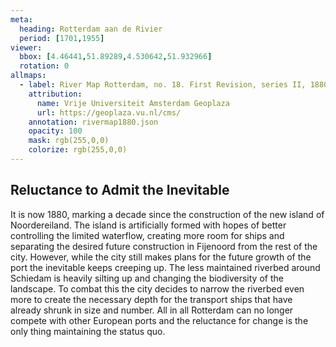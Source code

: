 ```yaml
---
meta:
  heading: Rotterdam aan de Rivier
  period: [1701,1955]
viewer:
  bbox: [4.46441,51.89289,4.530642,51.932966]
  rotation: 0
allmaps:
  - label: River Map Rotterdam, no. 18. First Revision, series II, 1880. Foamboard print, 925 x 625 mm, Scale 1:10,000. Trésor Collection, TU Delft Library.
    attribution:
      name: Vrije Universiteit Amsterdam Geoplaza
      url: https://geoplaza.vu.nl/cms/
    annotation: rivermap1880.json
    opacity: 100
    mask: rgb(255,0,0)
    colorize: rgb(255,0,0)
---
```

## Reluctance to Admit the Inevitable

It is now 1880, marking a decade since the construction of the new island of Noordereiland. The island is artificially formed with hopes of better controlling the limited waterflow, creating more room for ships and separating the desired future construction in Fijenoord from the rest of the city. However, while the city still makes plans for the future growth of the port the inevitable keeps creeping up. The less maintained riverbed around Schiedam is heavily silting up and changing the biodiversity of the landscape. To combat this the city decides to narrow the riverbed even more to create the necessary depth for the transport ships that have already shrunk in size and number. All in all Rotterdam can no longer compete with other European ports and the reluctance for change is the only thing maintaining the status quo.  
